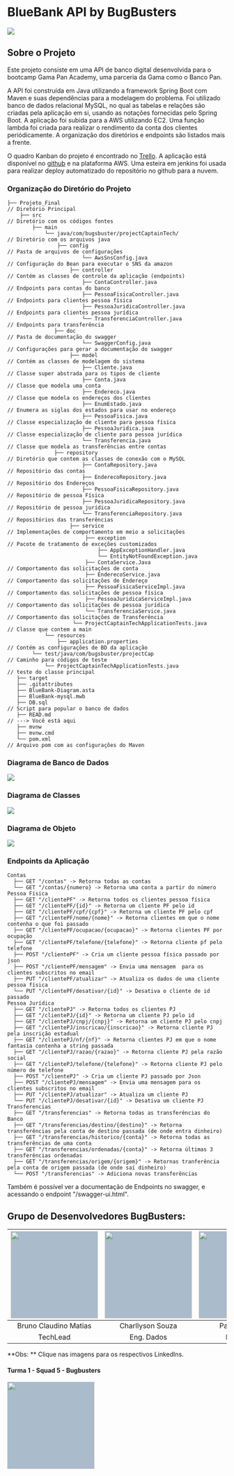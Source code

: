 # BlueBank  API by BugBusters

![](https://github.com/TML45/Projeto_Final/blob/developer/BlueBank.png?raw=true)

## Sobre o Projeto

Este projeto consiste em uma API de banco digital desenvolvida para o bootcamp Gama Pan Academy, uma parceria da Gama como o Banco Pan.

A API foi construída em Java utilizando a framework Spring Boot com Maven e suas dependências para a modelagem do problema. Foi utilizado banco de dados relacional MySQL, no qual as tabelas e  relações são criadas pela aplicação em si, usando as notações fornecidas pelo Spring Boot. A aplicação foi subida para a AWS utilizando EC2. Uma função lambda foi criada para realizar o rendimento da conta dos clientes periódicamente. A organização dos diretórios e endpoints são listados mais a frente.

O quadro Kanban do projeto é encontrado no [Trello](https://trello.com/invite/b/Xe8WKBZ4/82ca1738ea2e196b0192582c6951c74d/quadro-kanban-bugbusters). A aplicação está disponível no [github](https://github.com/TML45/Projeto_Final) e na plataforma AWS. Uma esteira em jenkins foi usada para realizar deploy automatizado do repositório no github para a nuvem.

### Organização do Diretório do Projeto

```
├── Projeto_Final                                                        // Diretório Principal
    ├── src                                                              // Diretório com os códigos fontes
        ├── main
            └── java/com/bugsbuster/projectCaptainTech/                  // Diretório com os arquivos java
        	    ├── config                                               // Pasta de arquivos de configurações
​                        └── AwsSnsConfig.java                                // Configuração do Bean para executar o SNS da amazon
​                    ├── controller                                           // Contém as classes de controle da aplicação (endpoints)
​                        ├── ContaController.java                             // Endpoints para contas do banco
​                        ├── PessoaFisicaController.java                      // Endpoints para clientes pessoa física
​                        ├── PessoaJuridicaController.java                    // Endpoints para clientes pessoa jurídica
​                        └── TransferenciaController.java                     // Endpoints para transferência
​        	    ├── doc                                                  // Pasta de documentação do swagger
​                        └── SwaggerConfig.java                               // Configurações para gerar a documentação do swagger
​                    ├── model                                                // Contém as classes de modelagem do sistema
​                        ├── Cliente.java                                     // Classe super abstrada para os tipos de cliente
​                        ├── Conta.java                                       // Classe que modela uma conta
​                        ├── Endereco.java                                    // Classe que modela os endereços dos clientes
​                        ├── EnumEstado.java                                  // Enumera as siglas dos estados para usar no endereço
​                        ├── PessoaFisica.java                                // Classe especialização de cliente para pessoa física
​                        ├── PessoaJuridica.java                              // Classe especialização de cliente para pessoa jurídica
​                        └── Transferencia.java                               // Classe que modela as transferências entre contas
​        	    ├── repository                                           // Diretório que contem as classes de conexão com o MySQL
​                        ├── ContaRepository.java                             // Repositório das contas
​                        ├── EnderecoRepository.java                          // Repositório dos Endereços
​                        ├── PessoaFisicaRepository.java                      // Repositório de pessoa Física
​                        ├── PessoaJuridicaRepository.java                    // Repositório de pessoa jurídica
​                        └── TransferenciaRepository.java                     // Repositórios das transferências
​                    ├── service                                              // Implementações de comportamento em meio a solicitações
                         ├── exception                                        // Pacote de tratamento de exceções customizados
                             ├── AppExceptionHandler.java
                             └── EntityNotFoundException.java
                         ├── ContaService.Java                                // Comportamento das solicitações de conta
                         ├── EnderecoService.java                             // Comportamento das solicitações de Endereço
                         ├── PessoaFisicaServiceImpl.java                     // Comportamento das solicitações de pessoa física
                         ├── PessoaJuridicaServiceImpl.java                   // Comportamento das solicitações de pessoa jurídica
                         └── TransferenciaService.java                        // Comportamento das solicitações de Transferência
                     └── ProjectCaptainTechApplicationTests.java              // Classe que contem a main
            └── resources
                ├── application.properties                                    // Contém as configurações de BD da aplicação
        └── test/java/com/bugsbuster/projectCap                               // Caminho para códigos de teste
            └── ProjectCaptainTechApplicationTests.java         	          // teste do classe principal
   ├── target
   ├── .gitattributes
   ├── BlueBank-Diagram.asta
   ├── BlueBank-mysql.mwb
   ├── DB.sql                                                                // Script para popular o banco de dados
   ├── READ.md                                                               // ---> Você está aqui
   ├── mvnw
   ├── mvnw.cmd
   └── pom.xml                                                               // Arquivo pom com as configurações do Maven

```

### Diagrama de Banco de Dados

![](https://github.com/TML45/Projeto_Final/blob/developer/RelationalDiagram.png?raw=true)

### Diagrama de Classes

![](https://github.com/TML45/Projeto_Final/blob/developer/ClassDiagram.png?raw=true)

### Diagrama de Objeto

![](https://github.com/TML45/Projeto_Final/blob/developer/ObjectDiagram.png?raw=true)

### Endpoints da Aplicação

```
Contas
  ├── GET "/contas" -> Retorna todas as contas
  └── GET "/contas/{numero} -> Retorna uma conta a partir do número
Pessoa Física
  ├── GET "/clientePF" -> Retorna todos os clientes pessoa física
  ├── GET "/clientePF/{id}" -> Retorna um cliente PF pelo id
  ├── GET "/clientePF/cpf/{cpf}" -> Retorna um cliente PF pelo cpf
  ├── GET "/clientePF/nome/{nome}" -> Retorna clientes em que o nome contenha o que foi passado
  ├── GET "/clientePF/ocupacao/{ocupacao}" -> Retorna clientes PF por ocupação
  ├── GET "/clientePF/telefone/{telefone}" -> Retorna cliente pf pelo telefone
  ├── POST "/clientePF" -> Cria um cliente pessoa física passado por json
  ├── POST "/clientePF/mensagem" -> Envia uma mensagem  para os clientes subscritos no email
  ├── PUT "/clientePF/atualizar" -> Atualiza os dados de uma cliente pessoa física
  └── PUT "/clientePF/desativar/{id}" -> Desativa o cliente de id passado
Pessoa Jurídica
  ├── GET "/clientePJ" -> Retorna todos os clientes PJ
  ├── GET "/clientePJ/{id}" -> Retorna um cliente PJ pelo id
  ├── GET "/clientePJ/cnpj/{cnpj}" -> Retorna um cliente PJ pelo cnpj
  ├── GET "/clientePJ/inscricao/{inscricao}" -> Retorna cliente PJ pela inscrição estadual
  ├── GET "/clientePJ/nf/{nf}" -> Retorna clientes PJ em que o nome fantasia contenha a string passada
  ├── GET "/clientePJ/razao/{razao}" -> Retorna cliente PJ pela razão social
  ├── GET "/clientePJ/telefone/{telefone}" -> Retorna cliente PJ pelo número de telefone
  ├── POST "/clientePJ" -> Cria um cliente PJ passado por Json
  ├── POST "/clientePJ/mensagem" -> Envia uma mensagem para os clientes subscritos no email
  ├── PUT "/clientePJ/atualizar" -> Atualiza um cliente PJ
  └── PUT "/clientePJ/desativar/{id}" -> Desativa um cliente PJ
Transferencias
  ├── GET "/transferencias" -> Retorna todas as transferências do Banco
  ├── GET "/transferencias/destino/{destino}" -> Retorna transferências pela conta de destino passada (de onde entra dinheiro)
  ├── GET "/transferencias/historico/{conta}" -> Retorna todas as transferências de uma conta
  ├── GET "/transferencias/ordenadas/{conta}" -> Retorna últimas 3 transferências ordenadas
  ├── GET "/transferencias/origem/{origem}" -> Retornas tranferência pela conta de origem passada (de onde saí dinheiro)
  └── POST "/transferencias" -> Adiciona novas transferências
```

Também é possível ver a documentação de Endpoints no swagger, e acessando o endpoint "/swagger-ui.html".

## **Grupo de Desenvolvedores BugBusters:**

| <a href="https://www.linkedin.com/in/brunoclaudino/" target="blank"><img style="background-color: #abc" align="center" src="https://media-exp1.licdn.com/dms/image/C4D03AQHkHiqXw0XaTQ/profile-displayphoto-shrink_800_800/0/1572375836252?e=1640217600&v=beta&t=qFbgqvzb7j4XWUMK7njC4cHtLvWifbdDXOgAPE-x1EA" height="200" width="200" /></a> | <a href="https://www.linkedin.com/in/charllyson-souza-248576108/" target="blank"><img style="background-color: #abc" align="center" src="https://media-exp1.licdn.com/dms/image/C4E03AQH9Nv9sPVRdag/profile-displayphoto-shrink_200_200/0/1637415485830?e=1643241600&v=beta&t=HFJ6rtiQsLOn8Tsi16HDkBlr6dS4iQz0evx6X_9Sf6o" height="200" width="200" /></a> | <a href="https://www.linkedin.com/in/paulo-queiroz-7048b1a0" target="blank"><img style="background-color: #abc" align="center" src="https://ca.slack-edge.com/T02FTTBGALF-U02GFCYJPBN-9868142ab62f-512" height="200" width="200" /></a> | <a href="https://www.linkedin.com/in/paulo-queiroz-7048b1a0" target="blank"><img style="background-color: #abc" align="center" src="https://media-exp1.licdn.com/dms/image/C4D03AQFEoP9EyJQb8A/profile-displayphoto-shrink_800_800/0/1629280866731?e=1643241600&v=beta&t=YqOTfjreEJd2fyAtW2OExNGcd7H3f2iO58sKjyBvKcA" height="200" width="200" /></a> | <a href="https://www.linkedin.com/in/tassio-linhares-6b3b07226/"><img style="background-color: #abc" align="center" src="https://ca.slack-edge.com/T02FTTBGALF-U02GGE4376Y-9e8d00e36951-512" height="200" width="200" /></a> |
| :----------------------------------------------------------: | :----------------------------------------------------------: | :----------------------------------------------------------: | :----------------------------------------------------------: | :----------------------------------------------------------: |
|                    Bruno Claudino Matias                     |                       Charllyson Souza                       |                        Paulo Queiroz                         |                        Jader Greiner                         |                       Tassio Linhares                        |
|TechLead                                                              |  Eng. Dados                                                            |                                                     Developer         |           Developer                                                   |           Eng. Cloud                                                   |

**Obs: ** Clique nas imagens para os respectivos LinkedIns.



#### Turma 1 - Squad 5 - Bugbusters

<a href="https://www.linkedin.com/in/brunoclaudino/" target="blank"><img style="background-color: #abc" align="center" src="https://github.com/TML45/Projeto_Final/blob/developer/BugBusters.png?raw=true" height="200" width="200" /></a>

